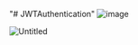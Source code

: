 "# JWTAuthentication" 
![image](https://github.com/user-attachments/assets/3b514002-7221-41b7-a278-c2ae2033393f)

![Untitled](https://github.com/user-attachments/assets/f0cd2245-5202-4686-b94e-057b722d7a99)

